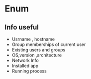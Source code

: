 # Enum
## Info useful
- Usrname , hostname
- Group memberships of current user
- Existing users and groups
- OS,version ,architecture
- Network Info
- Installed app
- Running process